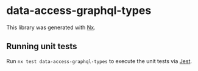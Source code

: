 # data-access-graphql-types

This library was generated with [Nx](https://nx.dev).

## Running unit tests

Run `nx test data-access-graphql-types` to execute the unit tests via [Jest](https://jestjs.io).

